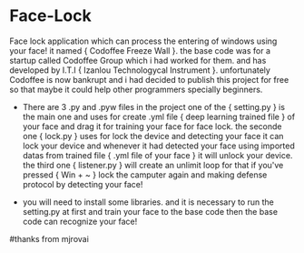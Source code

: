 # Face-Lock
Face lock application which can process the entering of windows using your face! it named { Codoffee Freeze Wall }. the base code was for a startup called Codoffee Group which i had worked for them. and has developed by I.T.I { Izanlou Technologycal Instrument }. unfortunately Codoffee is now bankrupt and i had decided to publish this project for free so that maybe it could help other programmers specially beginners.

* There are 3 .py and .pyw files in the project one of the { setting.py } is the main one and uses for create .yml file { deep learning trained file } of your face and drag it for training your face for face lock. the seconde one { lock.py } uses for lock the device and detecting your face it can lock your device and whenever it had detected your face using imported datas from trained file { .yml file of your face } it will unlock your device. the third one { listener.py } will create an unlimit loop for that if you've pressed { Win + ~ } lock the camputer again and making defense protocol by detecting your face!

* you will need to install some libraries. and it is necessary to run the setting.py at first and train your face to the base code then the base code can recognize your face!

#thanks from mjrovai
